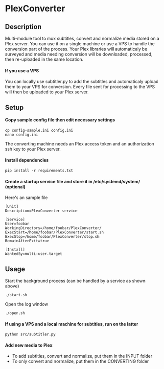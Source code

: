 # PlexConverter

## Description
Multi-module tool to mux subtitles, convert and normalize media stored on a Plex server. You can use it on a 
single machine or use a VPS to handle the conversion part of the process. Your Plex libraries will 
automaticaly be surveyed and media needing conversion will be downloaded, processed, then re-uploaded in the 
same location.
#### If you use a VPS
You can locally use subtitler.py to add the subtitles and automaticaly upload them to your VPS for 
conversion. Every file sent for processing to the VPS will then be uploaded to your Plex server.

## Setup
#### Copy sample config file then edit necessary settings
```
cp config-sample.ini config.ini
nano config.ini
```
The converting machine needs an Plex access token and 
an authorization ssh key to your Plex server.
#### Install dependencies
```
pip install -r requirements.txt
```
#### Create a startup service file and store it in /etc/systemd/system/ (optional)
Here's an sample file
```
[Unit]
Description=PlexConverter service

[Service]
User=foobar 
WorkingDirectory=/home/foobar/PlexConverter/
ExecStart=/home/foobar/PlexConverter/start.sh 
ExecStop=/home/foobar/PlexConverter/stop.sh
RemainAfterExit=true

[Install]
WantedBy=multi-user.target
```

## Usage
Start the background process (can be handled by a service as shown above)
```
./start.sh
```
Open the log window
```
./open.sh
```
#### If using a VPS and a local machine for subtitles, run on the latter
```
python src/subtitler.py
```
#### Add new media to Plex
- To add subtitles, convert and normalize, put them in the INPUT folder
- To only convert and normalize, put them in the CONVERTING folder
